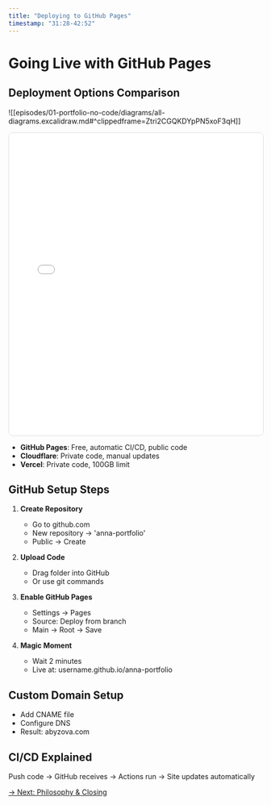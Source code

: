 ```yaml
---
title: "Deploying to GitHub Pages"
timestamp: "31:28-42:52"
---
```


# Going Live with GitHub Pages

## Deployment Options Comparison

<!-- Obsidian -->
![[episodes/01-portfolio-no-code/diagrams/all-diagrams.excalidraw.md#^clippedframe=Ztri2CGQKDYpPN5xoF3qH]]

<!-- MkDocs -->
<iframe src="../diagrams/excalidraw-frames.html#Ztri2CGQKDYpPN5xoF3qH" width="100%" height="600" frameborder="0" style="border: 1px solid #ddd; border-radius: 8px;"></iframe>

- **GitHub Pages**: Free, automatic CI/CD, public code
- **Cloudflare**: Private code, manual updates
- **Vercel**: Private code, 100GB limit

## GitHub Setup Steps

1. **Create Repository**
    - Go to github.com
    - New repository → 'anna-portfolio'
    - Public → Create

2. **Upload Code**
    - Drag folder into GitHub
    - Or use git commands

3. **Enable GitHub Pages**
    - Settings → Pages
    - Source: Deploy from branch
    - Main → Root → Save

4. **Magic Moment**
    - Wait 2 minutes
    - Live at: username.github.io/anna-portfolio

## Custom Domain Setup
- Add CNAME file
- Configure DNS
- Result: abyzova.com

## CI/CD Explained
Push code → GitHub receives → Actions run → Site updates automatically

[→ Next: Philosophy & Closing](08-closing.md)